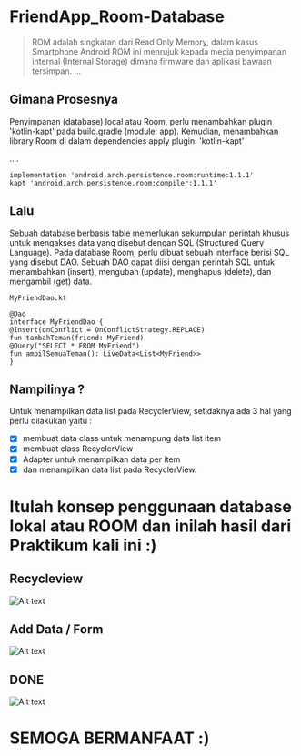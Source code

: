 # FriendApp_Room-Database
> ROM adalah singkatan dari Read Only Memory, dalam kasus Smartphone Android ROM ini menrujuk kepada media penyimpanan internal (Internal Storage) dimana firmware dan aplikasi bawaan tersimpan. ...

## Gimana Prosesnya 

Penyimpanan (database) local atau Room, perlu menambahkan plugin 'kotlin-kapt' pada build.gradle (module: app). Kemudian,
menambahkan library Room di dalam dependencies
apply plugin: 'kotlin-kapt'

....

    implementation 'android.arch.persistence.room:runtime:1.1.1'
    kapt 'android.arch.persistence.room:compiler:1.1.1'

## Lalu

Sebuah database berbasis table memerlukan sekumpulan perintah khusus untuk
mengakses data yang disebut dengan SQL (Structured Query Language). Pada database Room,
perlu dibuat sebuah interface berisi SQL yang disebut DAO. Sebuah DAO dapat diisi dengan
perintah SQL untuk menambahkan (insert), mengubah (update), menghapus (delete), dan
mengambil (get) data.

    MyFriendDao.kt

    @Dao
    interface MyFriendDao {
    @Insert(onConflict = OnConflictStrategy.REPLACE)
    fun tambahTeman(friend: MyFriend)
    @Query("SELECT * FROM MyFriend")
    fun ambilSemuaTeman(): LiveData<List<MyFriend>>
    } 
  
## Nampilinya ?

Untuk menampilkan data list pada RecyclerView, setidaknya ada 3 hal yang perlu dilakukan yaitu :
- [x] membuat data class untuk menampung data list item
- [x] membuat class RecyclerView
- [x] Adapter untuk menampilkan data per item
- [x] dan menampilkan data list pada RecyclerView.

# Itulah konsep penggunaan database lokal atau ROOM dan inilah hasil dari Praktikum kali ini :)
## Recycleview
![Alt text](https://github.com/rendiwibawa/FriendApp_Room-Database/blob/master/SS%20Room/1ss.jpeg)
## Add Data / Form
![Alt text](https://github.com/rendiwibawa/FriendApp_Room-Database/blob/master/SS%20Room/2ss.jpeg)
## DONE
![Alt text](https://github.com/rendiwibawa/FriendApp_Room-Database/blob/master/SS%20Room/3ss.jpeg)

# SEMOGA BERMANFAAT :)


